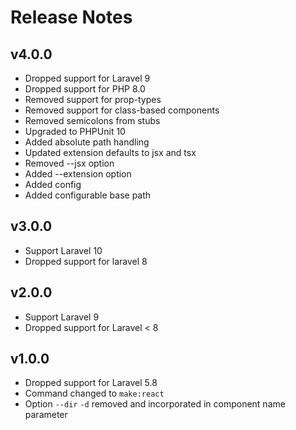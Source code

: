 # Release Notes

## v4.0.0
- Dropped support for Laravel 9
- Dropped support for PHP 8.0 
- Removed support for prop-types
- Removed support for class-based components
- Removed semicolons from stubs
- Upgraded to PHPUnit 10
- Added absolute path handling
- Updated extension defaults to jsx and tsx
- Removed --jsx option
- Added --extension option
- Added config
- Added configurable base path

## v3.0.0
- Support Laravel 10
- Dropped support for laravel 8

## v2.0.0
- Support Laravel 9
- Dropped support for Laravel < 8

## v1.0.0
- Dropped support for Laravel 5.8
- Command changed to `make:react`
- Option `--dir` `-d` removed and incorporated in component name parameter

